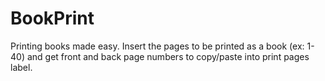# BookPrint
Printing books made easy. Insert the pages to be printed as a book (ex: 1-40) and get front and back page numbers to copy/paste into print pages label.
